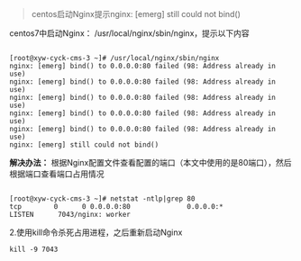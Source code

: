> centos启动Nginx提示nginx: [emerg] still could not bind()

centos7中启动Nginx： /usr/local/nginx/sbin/nginx，提示以下内容

```

[root@xyw-cyck-cms-3 ~]# /usr/local/nginx/sbin/nginx 
nginx: [emerg] bind() to 0.0.0.0:80 failed (98: Address already in use)
nginx: [emerg] bind() to 0.0.0.0:80 failed (98: Address already in use)
nginx: [emerg] bind() to 0.0.0.0:80 failed (98: Address already in use)
nginx: [emerg] bind() to 0.0.0.0:80 failed (98: Address already in use)
nginx: [emerg] bind() to 0.0.0.0:80 failed (98: Address already in use)
nginx: [emerg] still could not bind()
```

**解决办法：**
根据Nginx配置文件查看配置的端口（本文中使用的是80端口），然后根据端口查看端口占用情况

```

[root@xyw-cyck-cms-3 ~]# netstat -ntlp|grep 80  
tcp        0      0 0.0.0.0:80              0.0.0.0:*               LISTEN      7043/nginx: worker

```
2.使用kill命令杀死占用进程，之后重新启动Nginx
```
kill -9 7043
```